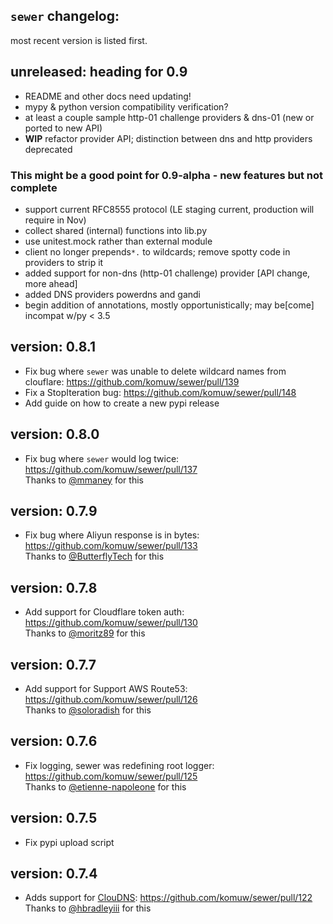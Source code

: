 ## `sewer` changelog:
most recent version is listed first.   

## **unreleased:** heading for 0.9
- README and other docs need updating!
- mypy & python version compatibility verification?
- at least a couple sample http-01 challenge providers & dns-01 (new or ported to new API)
- **WIP** refactor provider API; distinction between dns and http providers deprecated
### This might be a good point for 0.9-alpha - new features but not complete
- support current RFC8555 protocol (LE staging current, production will require in Nov)
- collect shared (internal) functions into lib.py
- use unitest.mock rather than external module
- client no longer prepends`*.` to wildcards; remove spotty code in providers to strip it
- added support for non-dns (http-01 challenge) provider [API change, more ahead]
- added DNS providers powerdns and gandi
- begin addition of annotations, mostly opportunistically; may be[come] incompat w/py < 3.5

## **version:** 0.8.1
- Fix bug where `sewer` was unable to delete wildcard names from clouflare: https://github.com/komuw/sewer/pull/139    
- Fix a StopIteration bug: https://github.com/komuw/sewer/pull/148   
- Add guide on how to create a new pypi release

## **version:** 0.8.0
- Fix bug where `sewer` would log twice: https://github.com/komuw/sewer/pull/137  
  Thanks to [@mmaney](https://github.com/mmaney) for this

## **version:** 0.7.9
- Fix bug where Aliyun response is in bytes: https://github.com/komuw/sewer/pull/133     
  Thanks to [@ButterflyTech](https://github.com/ButterflyTech) for this   

## **version:** 0.7.8
- Add support for Cloudflare token auth: https://github.com/komuw/sewer/pull/130       
  Thanks to [@moritz89](https://github.com/moritz89) for this   

## **version:** 0.7.7
- Add support for Support AWS Route53: https://github.com/komuw/sewer/pull/126      
  Thanks to [@soloradish](https://github.com/soloradish) for this

## **version:** 0.7.6
- Fix logging, sewer was redefining root logger: https://github.com/komuw/sewer/pull/125  
  Thanks to [@etienne-napoleone](https://github.com/etienne-napoleone) for this

## **version:** 0.7.5
- Fix pypi upload script

## **version:** 0.7.4
- Adds support for [ClouDNS](https://www.cloudns.net/): https://github.com/komuw/sewer/pull/122   
   Thanks to [@hbradleyiii](https://github.com/hbradleyiii) for this  
